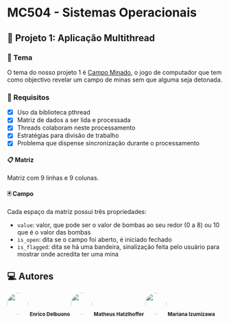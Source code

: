 # MC504 - Sistemas Operacionais

## 💽 Projeto 1: Aplicação Multithread 

### 🎲 Tema 
O tema do nosso projeto 1 é  [Campo Minado](https://pt.wikipedia.org/wiki/Campo_minado), o jogo de computador que tem como objectivo revelar um campo de minas sem que alguma seja detonada.

### 📌 Requisitos 
- [x] Uso da biblioteca pthread 
- [x] Matriz de dados a ser lida e processada
- [x] Threads colaboram neste processamento
- [x] Estratégias para divisão de trabalho
- [x] Problema que dispense sincronização durante o processamento

#### 📋 Matriz 
Matriz com 9 linhas e 9 colunas. 

#### 🃏 Campo

Cada espaço da matriz possui três propriedades:

* ``value``: valor, que pode ser o valor de bombas ao seu redor (0 a 8) ou 10 que é o valor das bombas
* ``is_open``: dita se o campo foi aberto, é iniciado fechado
* ``is_flagged``: dita se há uma bandeira, sinalização feita pelo usuário para mostrar onde acredita ter uma mina


## 💻 Autores 

<img style="border-radius: 50%;" src="https://avatars.githubusercontent.com/u/42704998?v=4" width="50px;" alt=""/><sub><b> Enrico Delbuono </b></sub>
<img style="border-radius: 50%;" src="https://avatars.githubusercontent.com/u/48157146?v=4" width="50px;" alt=""/><sub><b> Matheus Hatzlhoffer </b></sub>
<img style="border-radius: 50%;" src="https://avatars.githubusercontent.com/u/42664943?v=4" width="50px;" alt=""/><sub><b> Mariana Izumizawa </b></sub>
